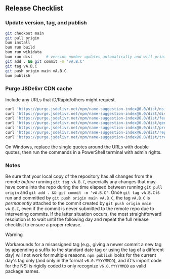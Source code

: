 ## Release Checklist

### Update version, tag, and publish

```bash
git checkout main
git pull origin
bun install
bun run build
bun run wikidata
bun run dist      # version number updates automatically and will print to console
git add . && git commit -m 'vA.B.C'
git tag vA.B.C
git push origin main vA.B.C
bun publish
```

### Purge JSDelivr CDN cache
Include any URLs that iD/Rapid/others might request.

```bash
curl 'https://purge.jsdelivr.net/npm/name-suggestion-index@6.0/dist/nsi.min.json'
curl 'https://purge.jsdelivr.net/npm/name-suggestion-index@6.0/dist/dissolved.min.json'
curl 'https://purge.jsdelivr.net/npm/name-suggestion-index@6.0/dist/featureCollection.min.json'
curl 'https://purge.jsdelivr.net/npm/name-suggestion-index@6.0/dist/genericWords.min.json'
curl 'https://purge.jsdelivr.net/npm/name-suggestion-index@6.0/dist/presets/nsi-id-presets.min.json'
curl 'https://purge.jsdelivr.net/npm/name-suggestion-index@6.0/dist/replacements.min.json'
curl 'https://purge.jsdelivr.net/npm/name-suggestion-index@6.0/dist/trees.min.json'
```

On Windows, replace the single quotes around the URLs with double quotes, then run the commands in a PowerShell terminal with admin rights.

### Notes
Be sure that your local copy of the repository has all changes from the remote _before_ running `git tag vA.B.C`, especially any changes that may have come into the repo during the time elapsed between running `git pull origin` and `git add . && git commit -m 'vA.B.C'`. Once `git tag vA.B.C` is run and committed by `git push origin main vA.B.C`, the tag `vA.B.C` is _permanently_ attached to the commit created by `git push origin main vA.B.C`, even if the commit is never submitted to the remote repo due to intervening commits. If the latter situation occurs, the most straightforward resolution is to wait until the following day and repeat the full release checklist to ensure a proper release.

> [!WARNING]  
> Workarounds for a misassigned tag (e.g., giving a newer commit a new tag by appending a suffix to the standard date tag or using the tag of a different day) will not work for multiple reasons. `npm publish` looks for the current day's tag only (and only in the format `v6.0.YYYYMMDD`), and iD's import code for the NSI is rigidly coded to only recognize `v6.0.YYYYMMDD` as valid package names.
